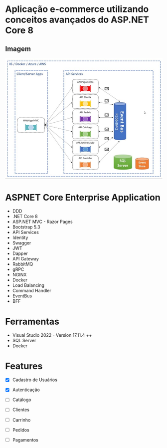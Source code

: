 # Aplicação e-commerce utilizando conceitos avançados do ASP.NET Core 8 

## Imagem 
![Modelo da Arquitetura proposta](https://raw.githubusercontent.com/jeffreysSharp/aspnet-core-enterprise-application/refs/heads/develop/images/01-architecturemap.JPG)

# ASPNET Core Enterprise Application
- DDD
- .NET Core 8 
- ASP.NET MVC - Razor Pages 
- Bootstrap 5.3
- API Services
- Identity 
- Swagger
- JWT
- Dapper
- API Gateway 
- RabbitMQ
- gRPC
- NGINX
- Docker
- Load Balancing
- Command Handler 
- EventBus
- BFF

# Ferramentas
- Visual Studio 2022 - Version 17.11.4 ++
- SQL Server
- Docker

# Features
- [x] Cadastro de Usuários
- [x] Autenticação
- [ ] Catálogo 
- [ ] Clientes
- [ ] Carrinho
- [ ] Pedidos
- [ ] Pagamentos



